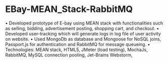# EBay-MEAN_Stack-RabbitMQ


•	Developed prototype of E-bay using MEAN stack with functionalities such as selling, bidding, advertisement posting, shopping cart, and checkout.
•	Developed user-tracking which will generate logs in log file of user activity on website.
•	Used MongoDb as database and Mongoose for NoSQL joins, Passport.js for authentication and RabbitMQ for message queueing.
•	Technologies: MEAN stack, HTML5, JMeter (load testing), MochaJs, RabbitMQ, MySQL connection pooling, Jet-Brains Webstorm, 
